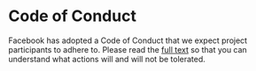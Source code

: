 # Code of Conduct

Facebook has adopted a Code of Conduct that we expect project participants to adhere to.
Please read the [full text](https://code.fb.com/codeofconduct/) so that you can understand what actions will and will not be tolerated.
